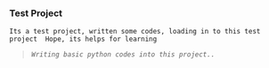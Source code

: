 ### Test Project ###

 `Its a test project, written some codes, loading in to this test project 
 Hope, its helps for learning`

> *`Writing basic python codes into this project..`*